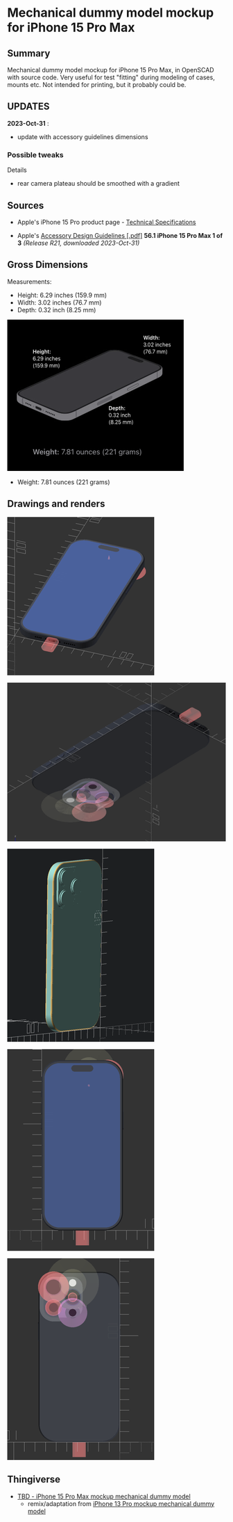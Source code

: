 Mechanical dummy model mockup for iPhone 15 Pro Max
===============================================

Summary
-------

Mechanical dummy model mockup for iPhone 15 Pro Max, in OpenSCAD with source code. Very useful for test "fitting" during modeling of cases, mounts etc. Not intended for printing, but it probably could be.

UPDATES
-------


**2023-Oct-31** :

-	update with accessory guidelines dimensions


### Possible tweaks

Details

-	rear camera plateau should be smoothed with a gradient

Sources
-------

-	Apple's iPhone 15 Pro product page - [Technical Specifications](https://www.apple.com/iphone-15-pro/specs/)

-	Apple's [Accessory Design Guidelines [.pdf]](https://developer.apple.com/accessories/Accessory-Design-Guidelines.pdf "Device Dimensional Drawings") **56.1 iPhone 15 Pro Max 1 of 3** *(Release R21, downloaded 2023-Oct-31)*



Gross Dimensions
----------------

Measurements:

-	Height: 6.29 inches (159.9 mm)
-	Width: 3.02 inches (76.7 mm)
-	Depth: 0.32 inch (8.25 mm)

![dimensional drawing](img/dimensions_iphone_15_pro_max__screenshot.png)

-	Weight: 7.81 ounces (221 grams)

Drawings and renders
--------------------

![top view](img/iphone_15_pro_top_view.png)

![bottom view](img/iphone_15_pro_bottom_view.png)

![render view](img/iphone_15_pro_render_view.png)

![front view](img/iphone_15_pro_front_view.png)

![rear view](img/iphone_15_pro_rear_view.png)

Thingiverse
-----------

-	[TBD - iPhone 15 Pro Max mockup mechanical dummy model](https://www.thingiverse.com/thing:4980345/)
	-	remix/adaptation from [iPhone 13 Pro mockup mechanical dummy model](https://www.thingiverse.com/thing:4980345/)
